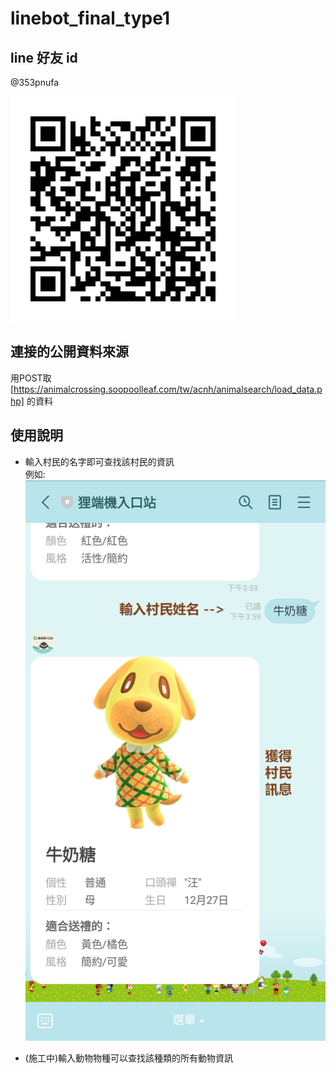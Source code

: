 # linebot_final_type1

## line 好友 id
@353pnufa  

![IdQRcode](./imgs/image.png)

## 連接的公開資料來源  
用POST取 [https://animalcrossing.soopoolleaf.com/tw/acnh/animalsearch/load_data.php] 的資料

## 使用說明  
- 輸入村民的名字即可查找該村民的資訊  
例如: 
![botIns](./imgs/linebot_ins.png)

- (施工中)輸入動物物種可以查找該種類的所有動物資訊